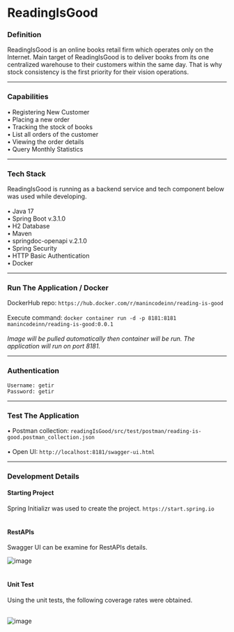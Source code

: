 # ReadingIsGood
 
<h3>Definition</h3>

ReadingIsGood is an online books retail firm which operates only on the Internet. Main target of ReadingIsGood is to deliver books from its one centralized warehouse to their customers within the same day. That is why stock consistency is the first priority for their vision operations.

<hr />

<h3>Capabilities</h3>
• Registering New Customer<br />
• Placing a new order<br />
• Tracking the stock of books<br />
• List all orders of the customer<br />
• Viewing the order details<br />
• Query Monthly Statistics<br />

<hr />

<h3>Tech Stack</h3>
ReadingIsGood is running as a backend service and tech component below was used while developing.<br /><br />
• Java 17<br />
• Spring Boot v.3.1.0<br />
• H2 Database<br />
• Maven<br />
• springdoc-openapi v.2.1.0<br />
• Spring Security<br />
• HTTP Basic Authentication<br />
• Docker<br />

<hr />

<h3>Run The Application / Docker</h3>
DockerHub repo: <code>https://hub.docker.com/r/manincodeinn/reading-is-good</code><br /><br />
Execute command: <code>docker container run -d -p 8181:8181 manincodeinn/reading-is-good:0.0.1</code><br /><br />
<i>
Image will be pulled automatically then container will be run. The application will run on port 8181.</i>

<hr />

<h3>Authentication</h3>
<code>Username: getir</code><br />
<code>Password: getir</code>

<hr />

<h3>Test The Application</h3>
• Postman collection: <code>readingIsGood/src/test/postman/reading-is-good.postman_collection.json</code> <br/><br/>
• Open UI: <code>http://localhost:8181/swagger-ui.html</code><br/>

<hr />

<h3>Development Details</h3>

<h4>Starting Project</h4>
Spring Initializr was used to create the project. <code>https://start.spring.io</code><br/><br/>

<h4>RestAPIs</h4>

Swagger UI can be examine for RestAPIs details.<br/>

![image](https://user-images.githubusercontent.com/35554100/231875463-b7dbea59-e7fb-473c-863f-19e9b58a8948.png)<br/><br/>

<h4>Unit Test</h4>
Using the unit tests, the following coverage rates were obtained.<br/><br/>

![image](https://user-images.githubusercontent.com/35554100/231880729-cede4697-21c3-4cec-b5cc-83216fde4656.png)
